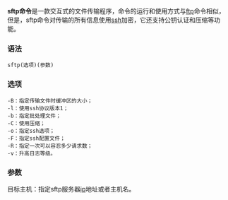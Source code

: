 **sftp命令**是一款交互式的文件传输程序，命令的运行和使用方式与[ftp](#/ftp "ftp命令")命令相似，但是，sftp命令对传输的所有信息使用[ssh](#/ssh "ssh命令")加密，它还支持公钥认证和压缩等功能。

### 语法  

```
sftp(选项)(参数)
```

### 选项  

```
-B：指定传输文件时缓冲区的大小；
-l：使用ssh协议版本1；
-b：指定批处理文件；
-C：使用压缩；
-o：指定ssh选项；
-F：指定ssh配置文件；
-R：指定一次可以容忍多少请求数；
-v：升高日志等级。
```

### 参数  

目标主机：指定sftp服务器[ip](#/ip "ip命令")地址或者主机名。